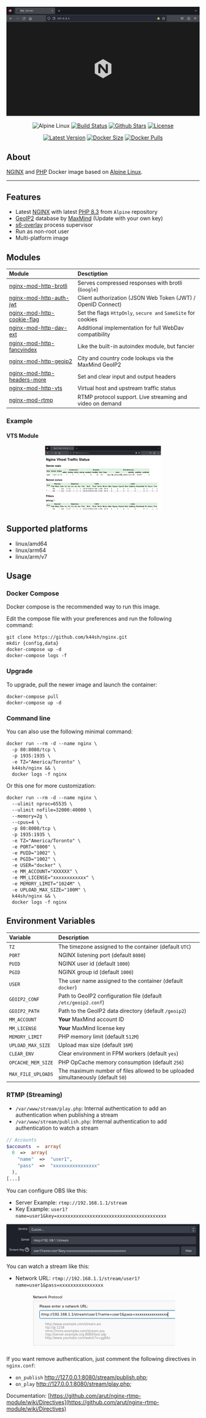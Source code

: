 <p align="center"><a href="https://github.com/k44sh/nginx" target="_blank"><img width="800" src=".screens/nginx.png"></a></p>

<p align="center">
  <img src="https://img.shields.io/badge/Docker-Alpine%20Linux-blue?logo=alpinelinux" alt="Alpine Linux">
  <a href="https://gitlab.com/cyberpnkz/nginx/-/pipelines/latest"><img src="https://img.shields.io/gitlab/pipeline-status/cyberpnkz/nginx?logo=gitlab&label=Build" alt="Build Status"></a>
  <a href="https://github.com/k44sh/nginx"><img src="https://img.shields.io/github/stars/k44sh/nginx?logo=github&label=Stars" alt="Github Stars"></a>
  <a href="https://raw.githubusercontent.com/k44sh/nginx/main/LICENSE"><img src="https://img.shields.io/github/license/k44sh/nginx?label=License" alt="License"></a>
</p>

<p align="center">
  <a href="https://hub.docker.com/r/k44sh/nginx/tags?page=1&ordering=last_updated"><img src="https://img.shields.io:/docker/v/k44sh/nginx/latest?logo=docker&label=Version" alt="Latest Version"></a>
  <a href="https://hub.docker.com/r/k44sh/nginx/tags"><img src="https://img.shields.io:/docker/image-size/k44sh/nginx/latest?logo=docker&label=Size" alt="Docker Size"></a>
  <a href="https://hub.docker.com/r/k44sh/nginx/tags"><img src="https://img.shields.io:/docker/pulls/k44sh/nginx?logo=docker&label=Pull" alt="Docker Pulls"></a>
</p>

## About

[NGINX](https://nginx.org/) and [PHP](https://www.php.net/) Docker image based on [Alpine Linux](https://www.alpinelinux.org/).<br/>
___

## Features

* Latest [NGINX](https://nginx.org/download) with latest [PHP 8.3](https://www.php.net/releases/8.1/en.php) from `Alpine` repository
* [GeoIP2](https://www.maxmind.com/en/geoip-databases) database by [MaxMind](https://www.maxmind.com) (Update with your own key)
* [s6-overlay](https://github.com/just-containers/s6-overlay) process supervisor
* Run as non-root user
* Multi-platform image

## Modules

| **Module**                                                                            | **Desctiption**                                               |
| :------------------------------------------------------------------------------------ | :------------------------------------------------------------ |
| [nginx-mod-http-brotli](https://github.com/google/ngx_brotli)                         | Serves compressed responses with brotli (`Google`)            |
| [nginx-mod-http-auth-jwt](https://github.com/kjdev/nginx-auth-jwt)                    | Client authorization (JSON Web Token (JWT) / OpenID Connect)  |
| [nginx-mod-http-cookie-flag](https://github.com/AirisX/nginx_cookie_flag_module)      | Set the flags `HttpOnly`, `secure and` `SameSite` for cookies |
| [nginx-mod-http-dav-ext](https://github.com/arut/nginx-dav-ext-module)                | Additional implementation for full WebDav compatibility       |
| [nginx-mod-http-fancyindex](https://github.com/aperezdc/ngx-fancyindex)               | Like the built-in autoindex module, but fancier               |
| [nginx-mod-http-geoip2](https://github.com/leev/ngx_http_geoip2_module)               | City and country code lookups via the MaxMind GeoIP2          |
| [nginx-mod-http-headers-more](https://github.com/openresty/headers-more-nginx-module) | Set and clear input and output headers                        |
| [nginx-mod-http-vts](https://github.com/vozlt/nginx-module-vts)                       | Virtual host and upstream traffic status                      |
| [nginx-mod-rtmp](https://github.com/arut/nginx-rtmp-module)                           | RTMP protocol support. Live streaming and video on demand     |

### Example

#### VTS Module

<p align="center">
  <a href="https://gitlab.com/cyberpnkz/nginx" target="_blank"><img width="60%" src=".screens/stats.png"></a>
</p>

## Supported platforms

* linux/amd64
* linux/arm64
* linux/arm/v7

## Usage

### Docker Compose

Docker compose is the recommended way to run this image.

Edit the compose file with your preferences and run the following command:

```shell
git clone https://github.com/k44sh/nginx.git
mkdir {config,data}
docker-compose up -d
docker-compose logs -f
```

### Upgrade

To upgrade, pull the newer image and launch the container:

```shell
docker-compose pull
docker-compose up -d
```

### Command line

You can also use the following minimal command:

```shell
docker run --rm -d --name nginx \
  -p 80:8080/tcp \
  -p 1935:1935 \
  -e TZ="America/Toronto" \
  k44sh/nginx && \
  docker logs -f nginx
```

Or this one for more customization:

```shell
docker run --rm -d --name nginx \
  --ulimit nproc=65535 \
  --ulimit nofile=32000:40000 \
  --memory=2g \
  --cpus=4 \
  -p 80:8000/tcp \
  -p 1935:1935 \
  -e TZ="America/Toronto" \
  -e PORT="8000" \
  -e PUID="1002" \
  -e PGID="1002" \
  -e USER="docker" \
  -e MM_ACCOUNT="XXXXXX" \
  -e MM_LICENSE="xxxxxxxxxxxx" \
  -e MEMORY_LIMIT="1024M" \
  -e UPLOAD_MAX_SIZE="100M" \
  k44sh/nginx && \
  docker logs -f nginx
```

## Environment Variables

| **Variable**       | **Description**                                                                  |
| :----------------- | :------------------------------------------------------------------------------- |
| `TZ`               | The timezone assigned to the container (default `UTC`)                           |
| `PORT`             | NGINX listening port (default `8080`)                                            |
| `PUID`             | NGINX user id (default `1000`)                                                   |
| `PGID`             | NGINX group id (default `1000`)                                                  |
| `USER`             | The user name assigned to the container (default `docker`)                       |
| `GEOIP2_CONF`      | Path to GeoIP2 configuration file (default `/etc/geoip2.conf`)                   |
| `GEOIP2_PATH`      | Path to the GeoIP2 data directory (default `/geoip2`)                            |
| `MM_ACCOUNT`       | **Your** MaxMind account ID                                                      |
| `MM_LICENSE`       | **Your** MaxMind license key                                                     |
| `MEMORY_LIMIT`     | PHP memory limit (default `512M`)                                                |
| `UPLOAD_MAX_SIZE`  | Upload max size (default `16M`)                                                  |
| `CLEAR_ENV`        | Clear environment in FPM workers (default `yes`)                                 |
| `OPCACHE_MEM_SIZE` | PHP OpCache memory consumption (default `256`)                                   |
| `MAX_FILE_UPLOADS` | The maximum number of files allowed to be uploaded simultaneously (default `50`) |

### RTMP (Streaming)

* `/var/www/stream/play.php`: Internal authentication to add an authentication when publishing a stream
* `/var/www/stream/publish.php`: Internal authentication to add authentication to watch a stream

```php
// Accounts
$accounts  =  array(
  0  =>  array(
    "name"  =>  "user1",
    "pass"  =>  "xxxxxxxxxxxxxxxx"
  ),
[...]
```

You can configure OBS like this:

* Server Example: `rtmp://192.168.1.1/stream`
* Key Example: `user1?name=user1&key=xxxxxxxxxxxxxxxxxxxxxxxxxxxxxxxxxxxxxxxx`

<p align="center">
  <a href="https://gitlab.com/cyberpnkz/nginx" target="_blank"><img src=".screens/obs.png"></a>
</p>

You can watch a stream like this:

* Network URL: `rtmp://192.168.1.1/stream/user1?name=user1&pass=xxxxxxxxxxxxxxxx`

<p align="center">
  <a href="https://gitlab.com/cyberpnkz/nginx" target="_blank"><img src=".screens/vlc.png"></a>
</p>

If you want remove authentication, just comment the following directives in `nginx.conf`:

* `on_publish` http://127.0.0.1:8080/stream/publish.php;
* `on_play` http://127.0.0.1:8080/stream/play.php;

Documentation: [https://github.com/arut/nginx-rtmp-module/wiki/Directives](https://github.com/arut/nginx-rtmp-module/wiki/Directives)